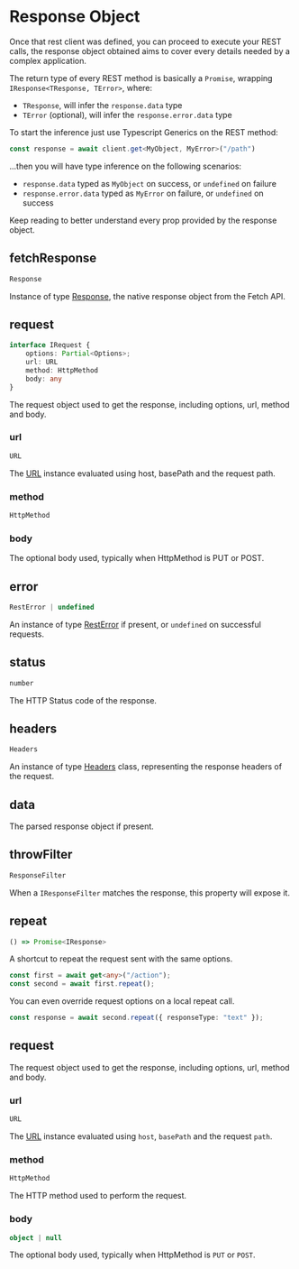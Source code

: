 
# Response Object

Once that rest client was defined, you can proceed to execute your REST calls, the response object obtained aims to cover every details needed by a complex application.

The return type of every REST method is basically a `Promise`, wrapping `IResponse<TResponse, TError>`, where:
 * `TResponse`, will infer the `response.data` type
 * `TError` (optional), will infer the `response.error.data` type

To start the inference just use Typescript Generics on the REST method:
```ts
const response = await client.get<MyObject, MyError>("/path")
```
...then you will have type inference on the following scenarios:
 * `response.data` typed as `MyObject` on success, or `undefined` on failure
 * `response.error.data` typed as `MyError` on failure, or `undefined` on success

Keep reading to better understand every prop provided by the response object.

## fetchResponse

```ts
Response
```

Instance of type [Response](https://developer.mozilla.org/en-US/docs/Web/API/Response), the native response object from the Fetch API.

## request

```ts
interface IRequest {
	options: Partial<Options>;
	url: URL
	method: HttpMethod
	body: any
}
```

The request object used to get the response, including options, url, method and body.

### url

```ts
URL
```

The [URL](https://developer.mozilla.org/en-US/docs/Web/API/URL/URL) instance evaluated using host, basePath and the request path.

### method

```ts
HttpMethod
```

### body

The optional body used, typically when HttpMethod is PUT or POST.

## error

```ts
RestError | undefined
```

An instance of type [RestError](/api/rest-error) if present, or `undefined` on successful requests.

## status

```ts
number
```

The HTTP Status code of the response.

## headers

```ts
Headers
```

An instance of type [Headers](https://developer.mozilla.org/en-US/docs/Web/API/Fetch_API/Using_Fetch#Headers) class, representing the response headers of the request.

## data

The parsed response object if present.

## throwFilter

```ts
ResponseFilter
```

When a `IResponseFilter` matches the response, this property will expose it.

## repeat

```ts
() => Promise<IResponse>
```

A shortcut to repeat the request sent with the same options.

```ts
const first = await get<any>("/action");
const second = await first.repeat();
```

You can even override request options on a local repeat call.

```ts
const response = await second.repeat({ responseType: "text" });
```

## request

The request object used to get the response, including options, url, method and body.

### url

```ts
URL
```

The [URL](https://developer.mozilla.org/en-US/docs/Web/API/URL/URL) instance evaluated using `host`, `basePath` and the request `path`.

### method

```ts
HttpMethod
```

The HTTP method used to perform the request.

### body

```ts
object | null
```

The optional body used, typically when HttpMethod is `PUT` or `POST`.
